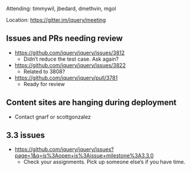Attending: timmywil, jbedard, dmethvin, mgol

Location: https://gitter.im/jquery/meeting

## Issues and PRs needing review
* https://github.com/jquery/jquery/issues/3812 
  - Didn’t reduce the test case. Ask again?
* https://github.com/jquery/jquery/issues/3822
  - Related to 3808?
* https://github.com/jquery/jquery/pull/3781 
  - Ready for review
## Content sites are hanging during deployment
* Contact gnarf or scottgonzalez

## 3.3 issues 
* https://github.com/jquery/jquery/issues?page=1&q=is%3Aopen+is%3Aissue+milestone%3A3.3.0 
  - Check your assignments. Pick up someone else’s if you have time.
